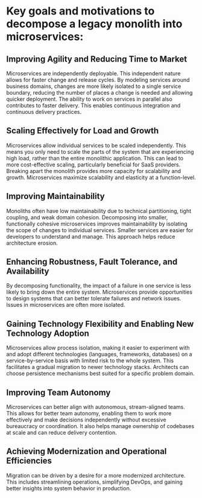 # Key goals and motivations to decompose a legacy monolith into microservices:

## Improving Agility and Reducing Time to Market
Microservices are independently deployable. This independent nature allows for faster change and release cycles. 
By modeling services around business domains, changes are more likely isolated to a single service boundary, reducing the number of places a change is needed and allowing quicker deployment. 
The ability to work on services in parallel also contributes to faster delivery. This enables continuous integration and continuous delivery practices.

## Scaling Effectively for Load and Growth
Microservices allow individual services to be scaled independently. This means you only need to scale the parts of the system that are experiencing high load, rather than the entire monolithic application. This can lead to more cost-effective scaling, particularly beneficial for SaaS providers. Breaking apart the monolith provides more capacity for scalability and growth. Microservices maximize scalability and elasticity at a function-level.

## Improving Maintainability
Monoliths often have low maintainability due to technical partitioning, tight coupling, and weak domain cohesion. Decomposing into smaller, functionally cohesive microservices improves maintainability by isolating the scope of changes to individual services. Smaller services are easier for developers to understand and manage. This approach helps reduce architecture erosion.

## Enhancing Robustness, Fault Tolerance, and Availability
By decomposing functionality, the impact of a failure in one service is less likely to bring down the entire system. Microservices provide opportunities to design systems that can better tolerate failures and network issues. Issues in microservices are often more isolated.

## Gaining Technology Flexibility and Enabling New Technology Adoption
Microservices allow process isolation, making it easier to experiment with and adopt different technologies (languages, frameworks, databases) on a service-by-service basis with limited risk to the whole system. This facilitates a gradual migration to newer technology stacks. Architects can choose persistence mechanisms best suited for a specific problem domain.

## Improving Team Autonomy
Microservices can better align with autonomous, stream-aligned teams. This allows for better team autonomy, enabling them to work more effectively and make decisions independently without excessive bureaucracy or coordination. It also helps manage ownership of codebases at scale and can reduce delivery contention.

## Achieving Modernization and Operational Efficiencies
Migration can be driven by a desire for a more modernized architecture. This includes streamlining operations, simplifying DevOps, and gaining better insights into system behavior in production.

